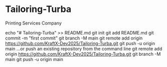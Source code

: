 # Tailoring-Turba
Printing Services Company

echo "# Tailoring-Turba" >> README.md
git init
git add README.md
git commit -m "first commit"
git branch -M main
git remote add origin https://github.com/KraftX-Dev2025/Tailoring-Turba.git
git push -u origin main
…or push an existing repository from the command line
git remote add origin https://github.com/KraftX-Dev2025/Tailoring-Turba.git
git branch -M main
git push -u origin main
